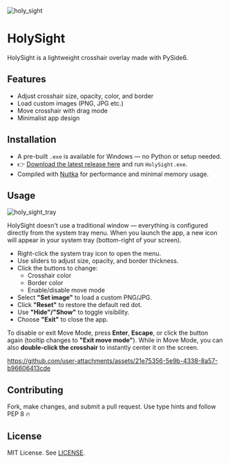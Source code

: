 ![holy_sight](https://github.com/user-attachments/assets/81e9d5cd-0008-4f13-a1c6-035cc81504be)

# HolySight
HolySight is a lightweight crosshair overlay made with PySide6.

## Features
- Adjust crosshair size, opacity, color, and border
- Load custom images (PNG, JPG etc.)
- Move crosshair with drag mode
- Minimalist app design

## Installation  
- A pre-built `.exe` is available for Windows — no Python or setup needed.  
- 👉 [Download the latest release here](../../releases) and run `HolySight.exe`.  
- Compiled with [Nuitka](https://github.com/Nuitka/Nuitka) for performance and minimal memory usage.


## Usage
![holy_sight_tray](https://github.com/user-attachments/assets/dd3e5857-3ea3-44b8-864e-b96772fcd642)

HolySight doesn't use a traditional window — everything is configured directly from the system tray menu.
When you launch the app, a new icon will appear in your system tray (bottom-right of your screen).

- Right-click the system tray icon to open the menu.
- Use sliders to adjust size, opacity, and border thickness.
- Click the buttons to change:
  - Crosshair color
  - Border color
  - Enable/disable move mode
- Select **"Set image"** to load a custom PNG/JPG.
- Click **"Reset"** to restore the default red dot.
- Use **"Hide"/"Show"** to toggle visibility.
- Choose **"Exit"** to close the app.

To disable or exit Move Mode, press **Enter**, **Escape**, or click the button again (tooltip changes to **"Exit move mode"**).
While in Move Mode, you can also **double-click the crosshair** to instantly center it on the screen.

https://github.com/user-attachments/assets/21e75356-5e9b-4338-8a57-b96606413cde

## Contributing
Fork, make changes, and submit a pull request. Use type hints and follow PEP 8 🔥

## License
MIT License. See [LICENSE](LICENSE).
